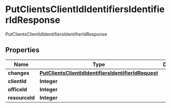 

# PutClientsClientIdIdentifiersIdentifierIdResponse

PutClientsClientIdIdentifiersIdentifierIdResponse

## Properties

| Name | Type | Description | Notes |
|------------ | ------------- | ------------- | -------------|
|**changes** | [**PutClientsClientIdIdentifiersIdentifierIdRequest**](PutClientsClientIdIdentifiersIdentifierIdRequest.md) |  |  [optional] |
|**clientId** | **Integer** |  |  [optional] |
|**officeId** | **Integer** |  |  [optional] |
|**resourceId** | **Integer** |  |  [optional] |



